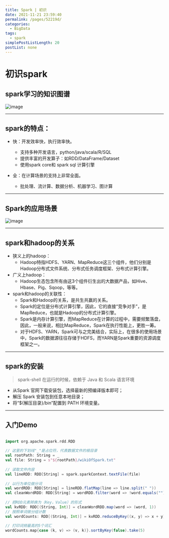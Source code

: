 ```yaml
---
title: Spark | 初识
date: 2021-11-21 23:59:40
permalink: /pages/52219d/
categories: 
  - BigData
tags: 
  - spark
simplePostListLength: 20
postList: none
---
```



# 初识spark

## spark学习的知识图谱

![image](https://cdn.staticaly.com/gh/sswfive/blog-pic@main/20230314/image.1i72wokuznog.webp)

---

## spark的特点：

- 快：开发效率快，执行效率快。

  - 支持多种开发语言，python/java/scala/R/SQL
  - 提供丰富的开发算子：如RDD/DataFrame/Dataset
  - 使用spark core和 spark sql 计算引擎
- 全：在计算场景的支持上非常全面。

  - 批处理、流计算、数据分析、机器学习、图计算


---

## Spark的应用场景

![image](https://cdn.staticaly.com/gh/sswfive/blog-pic@main/20230314/image.72nwgc9t0xo0.webp)



---

## spark和hadoop的关系

- 狭义上的hadoop：
  - Hadoop特指HDFS、YARN、MapReduce这三个组件，他们分别是Hadoop分布式文件系统、分布式任务调度框架、分布式计算引擎。
- 广义上hadoop：
  - Hadoop生态包含所有由这3个组件衍生出的大数据产品，如Hive、Hbase、Pig、Sqoop，等等。
- spark和hadoop的关联性：
  - Spark和Hadoop的关系，是共生共赢的关系。
  - Spark的定位是分布式计算引擎，因此，它的直接“竞争对手”，是MapReduce，也就是Hadoop的分布式计算引擎。
  - Spark是内存计算引擎，而MapReduce在计算的过程中，需要频繁落盘，因此，一般来说，相比MapReduce，Spark在执行性能上，更胜一筹。
  - 对于HDFS、YARN，Spark可与之完美结合，实际上，在很多的使用场景中，Spark的数据源往往存储于HDFS，而YARN是Spark重要的资源调度框架之一。

---



## spark的安装

> spark-shell 在运行的时候，依赖于 Java 和 Scala 语言环境

- 从Spark 官网下载安装包，选择最新的预编译版本即可；
- 解压 Spark 安装包到任意本地目录；
- 将“${解压目录}/bin”配置到 PATH 环境变量。



---

## 入门Demo

```scala

import org.apache.spark.rdd.RDD
 
// 这里的下划线"_"是占位符，代表数据文件的根目录
val rootPath: String = _
val file: String = s"${rootPath}/wikiOfSpark.txt"
 
// 读取文件内容
val lineRDD: RDD[String] = spark.sparkContext.textFile(file)
 
// 以行为单位做分词
val wordRDD: RDD[String] = lineRDD.flatMap(line => line.split(" "))
val cleanWordRDD: RDD[String] = wordRDD.filter(word => !word.equals(""))
 
// 把RDD元素转换为（Key，Value）的形式
val kvRDD: RDD[(String, Int)] = cleanWordRDD.map(word => (word, 1))
// 按照单词做分组计数
val wordCounts: RDD[(String, Int)] = kvRDD.reduceByKey((x, y) => x + y)
 
// 打印词频最高的5个词汇
wordCounts.map{case (k, v) => (v, k)}.sortByKey(false).take(5)
```





